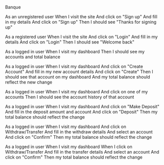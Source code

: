 Banque

As an unregistered user
When I visit the site
And click on "Sign up"
And fill in my details
And click on "Sign up"
Then I should see "Thanks for signing up"

As a registered user
When I visit the site
And click on "Login"
And fill in my details
And click on "Login"
Then I should see "Welcome back"

As a logged in user
When I visit my dashboard
Then I should see my accounts and total balance

As a logged in user
When I visit my dashboard
And click on "Create Account"
And fill in my new account details
And click on "Create"
Then I should see that account on my dashboard
And my total balance should reflect the new change

As a logged in user
When I visit my dashboard
And click on one of my accounts
Then I should see the account history of that account

As a logged in user
When I visit my dashboard
And click on "Make Deposit"
And fill in the deposit amount and account
And click on "Deposit"
Then my total balance should reflect the change

As a logged in user
When I visit my dashboard
And click on Withdraw/Transfer
And fill in the withdraw details
And select an account
And click on "Confirm"
Then my total balance should reflect the change

As a logged in user
When I visit my dashboard
When I click on Withdraw/Transfer
And fill in the transfer details
And select an account
And click on "Confirm"
Then my total balance should reflect the change
